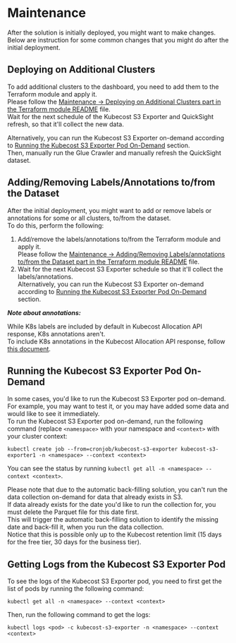 # Maintenance

After the solution is initially deployed, you might want to make changes.  
Below are instruction for some common changes that you might do after the initial deployment.

## Deploying on Additional Clusters

To add additional clusters to the dashboard, you need to add them to the Terraform module and apply it.  
Please follow the [Maintenance -> Deploying on Additional Clusters part in the Terraform module README](/terraform/kubecost_cid_terraform_module/README.md/.#deploying-on-additional-clusters) file.  
Wait for the next schedule of the Kubecost S3 Exporter and QuickSight refresh, so that it'll collect the new data.  

Alternatively, you can run the Kubecost S3 Exporter on-demand according to [Running the Kubecost S3 Exporter Pod On-Demand](#running-the-kubecost-s3-exporter-pod-on-demand) section.  
Then, manually run the Glue Crawler and manually refresh the QuickSight dataset.

## Adding/Removing Labels/Annotations to/from the Dataset

After the initial deployment, you might want to add or remove labels or annotations for some or all clusters, to/from the dataset.  
To do this, perform the following:

1. Add/remove the labels/annotations to/from the Terraform module and apply it.  
Please follow the [Maintenance -> Adding/Removing Labels/annotations to/from the Dataset part in the Terraform module README](/terraform/kubecost_cid_terraform_module/README.md/.#addingremoving-labelsannotations-tofrom-the-dataset) file.
2. Wait for the next Kubecost S3 Exporter schedule so that it'll collect the labels/annotations.  
Alternatively, you can run the Kubecost S3 Exporter on-demand according to [Running the Kubecost S3 Exporter Pod On-Demand](#running-the-kubecost-s3-exporter-pod-on-demand) section.  

**_Note about annotations:_**

While K8s labels are included by default in Kubecost Allocation API response, K8s annotations aren't.  
To include K8s annotations in the Kubecost Allocation API response, follow [this document](https://docs.kubecost.com/install-and-configure/advanced-configuration/annotations).

## Running the Kubecost S3 Exporter Pod On-Demand

In some cases, you'd like to run the Kubecost S3 Exporter pod on-demand.  
For example, you may want to test it, or you may have added some data and would like to see it immediately.  
To run the Kubecost S3 Exporter pod on-demand, run the following command (replace `<namespace>` with your namespace and `<context>` with your cluster context:

    kubectl create job --from=cronjob/kubecost-s3-exporter kubecost-s3-exporter1 -n <namespace> --context <context>

You can see the status by running `kubectl get all -n <namespace> --context <context>`.

Please note that due to the automatic back-filling solution, you can't run the data collection on-demand for data that already exists in S3.  
If data already exists for the date you'd like to run the collection for, you must delete the Parquet file for this date first.  
This will trigger the automatic back-filling solution to identify the missing date and back-fill it, when you run the data collection.    
Notice that this is possible only up to the Kubecost retention limit (15 days for the free tier, 30 days for the business tier).

## Getting Logs from the Kubecost S3 Exporter Pod

To see the logs of the Kubecost S3 Exporter pod, you need to first get the list of pods by running the following command:

    kubectl get all -n <namespace> --context <context>

Then, run the following command to get the logs:

    kubectl logs <pod> -c kubecost-s3-exporter -n <namespace> --context <context>

